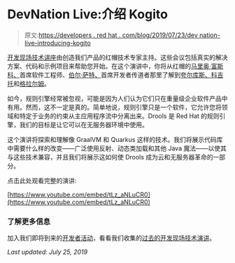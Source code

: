# DevNation Live:介绍 Kogito

> 原文:[https://developers . red hat . com/blog/2019/07/23/dev nation-live-introducing-kogito](https://developers.redhat.com/blog/2019/07/23/devnation-live-introducing-kogito)

[开发现场技术讲座](https://developers.redhat.com/devnation/)由创造我们产品的红帽技术专家主持。这些会议包括真实的解决方案、代码和示例项目来帮助您开始。在这个演讲中，你将从红帽的[马里奥·富斯科、](https://developers.redhat.com/blog/author/mfusco/)首席软件工程师、[伯尔·萨特、](https://developers.redhat.com/node/204405/)首席开发者传道者那里了解到[夸尔库斯、](https://developers.redhat.com/courses/quarkus/)[科吉托](https://quarkus.io/guides/kogito-guide)和[格拉尔姆](https://www.graalvm.org/)。

如今，规则引擎经常被忽视，可能是因为人们认为它们只在重量级企业软件产品中有用。然而，这不一定是真的。简单地说，规则引擎只是一个软件，它允许您将领域和特定于业务的约束从主应用程序流中分离出来。Drools 是 Red Hat 的规则引擎，我们的目标是让它可以在无服务器环境中使用。

这个演讲将探索和理解像 GraalVM 和 Quarkus 这样的技术。我们将展示代码库中需要什么样的改变——广泛使用反射、动态类加载和其他 Java 魔法——以使其与这些技术兼容，并且我们将展示这如何使 Drools 成为云和无服务器革命的一部分。

点击此处观看完整的演讲:

[https://www.youtube.com/embed/tLz_aNLuCR0](https://www.youtube.com/embed/tLz_aNLuCR0)

### **了解更多信息**

加入我们即将到来的[开发者活动](https://developers.redhat.com/events/)，看看我们收集的[过去的开发现场技术演讲](https://developers.redhat.com/devnation/?page=0)。

*Last updated: July 25, 2019*